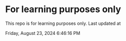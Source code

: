 # For learning purposes only
This repo is for learning purposes only.
Last updated at

Friday, August 23, 2024 6:46:16 PM

